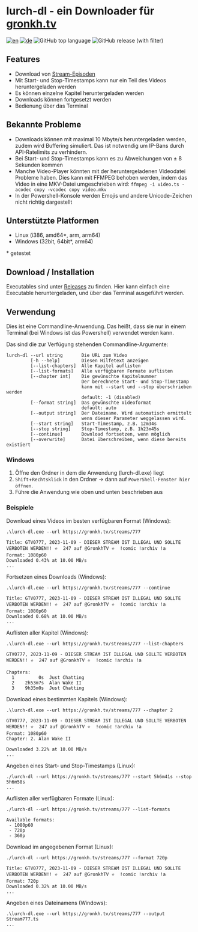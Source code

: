 # lurch-dl - ein Downloader für [gronkh.tv](https://gronkh.tv)

[![en](https://img.shields.io/badge/lang-en-red.svg)](./README.md)
[![de](https://img.shields.io/badge/lang-de-yellow.svg)](./README.de.md)
![GitHub top language](https://img.shields.io/github/languages/top/ChaoticByte/lurch-dl)
![GitHub release (with filter)](https://img.shields.io/github/v/release/ChaoticByte/lurch-dl)


## Features

- Download von [Stream-Episoden](https://gronkh.tv/streams/)
- Mit Start- und Stop-Timestamps kann nur ein Teil des Videos heruntergeladen werden
- Es können einzelne Kapitel heruntergeladen werden
- Downloads können fortgesetzt werden
- Bedienung über das Terminal

## Bekannte Probleme

- Downloads können mit maximal 10 Mbyte/s heruntergeladen werden, zudem wird Buffering simuliert. Das ist notwendig um IP-Bans durch API-Ratelimits zu verhindern.
- Bei Start- und Stop-Timestamps kann es zu Abweichungen von ± 8 Sekunden kommen
- Manche Video-Player könnten mit der heruntergeladenen Videodatei Probleme haben. Dies kann mit FFMPEG behoben werden, indem das Video in eine MKV-Datei umgeschrieben wird: `ffmpeg -i video.ts -acodec copy -vcodec copy video.mkv`
- In der Powershell-Konsole werden Emojis und andere Unicode-Zeichen nicht richtig dargestellt

## Unterstützte Platformen

- Linux (i386, amd64*, arm, arm64)
- Windows (32bit, 64bit*, arm64)

\* getestet

## Download / Installation

Executables sind unter [Releases](https://github.com/ChaoticByte/lurch-dl/releases) zu finden. Hier kann einfach eine Executable heruntergeladen, und über das Terminal ausgeführt werden.

## Verwendung

Dies ist eine Commandline-Anwendung. Das heißt, dass sie nur in einem Terminal (bei Windows ist das Powershell) verwendet werden kann.

Das sind die zur Verfügung stehenden Commandline-Argumente:

```
lurch-dl --url string       Die URL zum Video
         [-h --help]        Diesen Hilfetext anzeigen
         [--list-chapters]  Alle Kapitel auflisten
         [--list-formats]   Alle verfügbaren Formate auflisten
         [--chapter int]    Die gewünschte Kapitelnummer
                            Der berechnete Start- und Stop-Timestamp
                            kann mit --start und --stop überschrieben werden
                            default: -1 (disabled)
         [--format string]  Das gewünschte Videoformat
                            default: auto
         [--output string]  Der Dateiname. Wird automatisch ermittelt
                            wenn dieser Parameter weggelassen wird.
         [--start string]   Start-Timestamp, z.B. 12m34s
         [--stop string]    Stop-Timestamp, z.B. 1h23m45s
         [--continue]       Download fortsetzen, wenn möglich
         [--overwrite]      Datei überschreiben, wenn diese bereits existiert
```

### Windows

1. Öffne den Ordner in dem die Anwendung (lurch-dl.exe) liegt
2. `Shift`+`Rechtsklick` in den Ordner -> dann auf `PowerShell-Fenster hier öffnen`.
3. Führe die Anwendung wie oben und unten beschrieben aus

### Beispiele

Download eines Videos im besten verfügbaren Format (Windows):

```
.\lurch-dl.exe --url https://gronkh.tv/streams/777

Title: GTV0777, 2023-11-09 - DIESER STREAM IST ILLEGAL UND SOLLTE VERBOTEN WERDEN!! ⭐ ️ 247 auf @GronkhTV ⭐ ️ !comic !archiv !a
Format: 1080p60
Downloaded 0.43% at 10.00 MB/s
...
```

Fortsetzen eines Downloads (Windows):

```
.\lurch-dl.exe --url https://gronkh.tv/streams/777 --continue

Title: GTV0777, 2023-11-09 - DIESER STREAM IST ILLEGAL UND SOLLTE VERBOTEN WERDEN!! ⭐ ️ 247 auf @GronkhTV ⭐ ️ !comic !archiv !a
Format: 1080p60
Downloaded 0.68% at 10.00 MB/s
...
```


Auflisten aller Kapitel (Windows):

```
.\lurch-dl.exe --url https://gronkh.tv/streams/777 --list-chapters

GTV0777, 2023-11-09 - DIESER STREAM IST ILLEGAL UND SOLLTE VERBOTEN WERDEN!! ⭐ ️ 247 auf @GronkhTV ⭐ ️ !comic !archiv !a

Chapters:
  1         0s	Just Chatting
  2    2h53m7s	Alan Wake II
  3    9h35m0s	Just Chatting
```

Download eines bestimmten Kapitels (Windows):

```
.\lurch-dl.exe --url https://gronkh.tv/streams/777 --chapter 2

GTV0777, 2023-11-09 - DIESER STREAM IST ILLEGAL UND SOLLTE VERBOTEN WERDEN!! ⭐ ️ 247 auf @GronkhTV ⭐ ️ !comic !archiv !a
Format: 1080p60
Chapter: 2. Alan Wake II

Downloaded 3.22% at 10.00 MB/s
...
```


Angeben eines Start- und Stop-Timestamps (Linux):

```
./lurch-dl --url https://gronkh.tv/streams/777 --start 5h6m41s --stop 5h6m58s
...
```

Auflisten aller verfügbaren Formate (Linux):

```
./lurch-dl --url https://gronkh.tv/streams/777 --list-formats

Available formats:
 - 1080p60
 - 720p
 - 360p
```

Download im angegebenen Format (Linux):

```
./lurch-dl --url https://gronkh.tv/streams/777 --format 720p

Title: GTV0777, 2023-11-09 - DIESER STREAM IST ILLEGAL UND SOLLTE VERBOTEN WERDEN!! ⭐ ️ 247 auf @GronkhTV ⭐ ️ !comic !archiv !a
Format: 720p
Downloaded 0.32% at 10.00 MB/s
...
```

Angeben eines Dateinamens (Windows):

```
.\lurch-dl.exe --url https://gronkh.tv/streams/777 --output Stream777.ts
...
```
